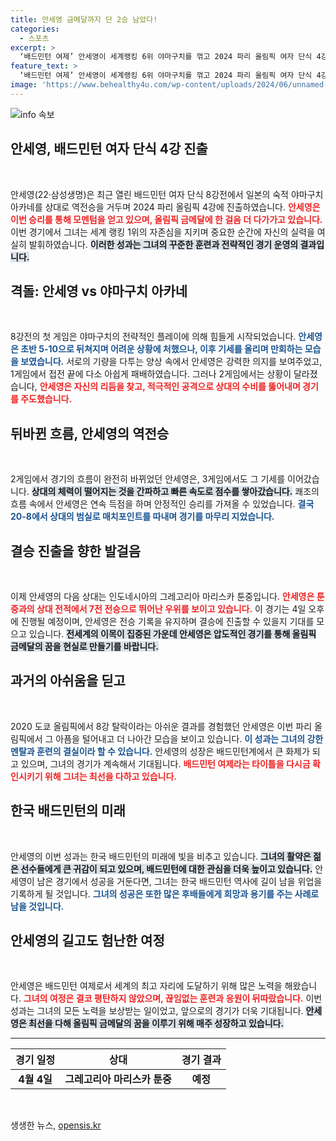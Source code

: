 ```yaml
---
title: 안세영 금메달까지 단 2승 남았다!
categories:
  - 스포츠
excerpt: >
  ‘배드민턴 여제’ 안세영이 세계랭킹 6위 야마구치를 꺾고 2024 파리 올림픽 여자 단식 4강 진출! 역전승의 주인공이 된 안세영은 결승행 마저 바라보며 금메달 도전에 나선다.
feature_text: >
  ‘배드민턴 여제’ 안세영이 세계랭킹 6위 야마구치를 꺾고 2024 파리 올림픽 여자 단식 4강 진출! 역전승의 주인공이 된 안세영은 결승행 마저 바라보며 금메달 도전에 나선다.
image: 'https://www.behealthy4u.com/wp-content/uploads/2024/06/unnamed-file.png'
---
```


<p><img src="https://www.behealthy4u.com/wp-content/uploads/2024/06/unnamed-file.png" alt="info 속보" /></p>

<h2 data-ke-size="size26">안세영, 배드민턴 여자 단식 4강 진출</h2>

<p data-ke-size="size16">&nbsp;</p>

<p>안세영(22·삼성생명)은 최근 열린 배드민턴 여자 단식 8강전에서 일본의 숙적 야마구치 아카네를 상대로 역전승을 거두며 2024 파리 올림픽 4강에 진출하였습니다. <b><span style="color: #ee2323;">안세영은 이번 승리를 통해 모멘텀을 얻고 있으며, 올림픽 금메달에 한 걸음 더 다가가고 있습니다.</span></b> 이번 경기에서 그녀는 세계 랭킹 1위의 자존심을 지키며 중요한 순간에 자신의 실력을 여실히 발휘하였습니다. <b><span style="background-color: #21538527;">이러한 성과는 그녀의 꾸준한 훈련과 전략적인 경기 운영의 결과입니다.</span></b> </p>

<h2 data-ke-size="size26">격돌: 안세영 vs 야마구치 아카네</h2>

<p data-ke-size="size16">&nbsp;</p>

<p>8강전의 첫 게임은 야마구치의 전략적인 플레이에 의해 힘들게 시작되었습니다. <b><span style="color: #1a5490;">안세영은 초반 5-10으로 뒤쳐지며 어려운 상황에 처했으나, 이후 기세를 올리며 만회하는 모습을 보였습니다.</span></b> 서로의 기량을 다투는 양상 속에서 안세영은 강력한 의지를 보여주었고, 1게임에서 접전 끝에 다소 아쉽게 패배하였습니다. 그러나 2게임에서는 상황이 달라졌습니다, <b><span style="color: #ee2323;">안세영은 자신의 리듬을 찾고, 적극적인 공격으로 상대의 수비를 뚫어내며 경기를 주도했습니다.</span></b> </p>

<h2 data-ke-size="size26">뒤바뀐 흐름, 안세영의 역전승</h2>

<p data-ke-size="size16">&nbsp;</p>

<p>2게임에서 경기의 흐름이 완전히 바뀌었던 안세영은, 3게임에서도 그 기세를 이어갔습니다. <b><span style="background-color: #21538527;">상대의 체력이 떨어지는 것을 간파하고 빠른 속도로 점수를 쌓아갔습니다.</span></b> 쾌조의 흐름 속에서 안세영은 연속 득점을 하며 안정적인 승리를 가져올 수 있었습니다. <b><span style="color: #1a5490;">결국 20-8에서 상대의 범실로 매치포인트를 따내며 경기를 마무리 지었습니다.</span></b> </p>

<h2 data-ke-size="size26">결승 진출을 향한 발걸음</h2>

<p data-ke-size="size16">&nbsp;</p>

<p>이제 안세영의 다음 상대는 인도네시아의 그레고리아 마리스카 툰중입니다. <b><span style="color: #ee2323;">안세영은 툰중과의 상대 전적에서 7전 전승으로 뛰어난 우위를 보이고 있습니다.</span></b> 이 경기는 4일 오후에 진행될 예정이며, 안세영은 전승 기록을 유지하며 결승에 진출할 수 있을지 기대를 모으고 있습니다. <b><span style="background-color: #21538527;">전세계의 이목이 집중된 가운데 안세영은 압도적인 경기를 통해 올림픽 금메달의 꿈을 현실로 만들기를 바랍니다.</span></b> </p>

<h2 data-ke-size="size26">과거의 아쉬움을 딛고</h2>

<p data-ke-size="size16">&nbsp;</p>

<p>2020 도쿄 올림픽에서 8강 탈락이라는 아쉬운 결과를 경험했던 안세영은 이번 파리 올림픽에서 그 아픔을 털어내고 더 나아간 모습을 보이고 있습니다. <b><span style="color: #1a5490;">이 성과는 그녀의 강한 멘탈과 훈련의 결실이라 할 수 있습니다.</span></b> 안세영의 성장은 배드민턴계에서 큰 화제가 되고 있으며, 그녀의 경기가 계속해서 기대됩니다. <b><span style="color: #ee2323;">배드민턴 여제라는 타이틀을 다시금 확인시키기 위해 그녀는 최선을 다하고 있습니다.</span></b> </p>

<h2 data-ke-size="size26">한국 배드민턴의 미래</h2>

<p data-ke-size="size16">&nbsp;</p>

<p>안세영의 이번 성과는 한국 배드민턴의 미래에 빛을 비추고 있습니다. <b><span style="background-color: #21538527;">그녀의 활약은 젊은 선수들에게 큰 귀감이 되고 있으며, 배드민턴에 대한 관심을 더욱 높이고 있습니다.</span></b> 안세영이 남은 경기에서 성공을 거둔다면, 그녀는 한국 배드민턴 역사에 길이 남을 위업을 기록하게 될 것입니다. <b><span style="color: #1a5490;">그녀의 성공은 또한 많은 후배들에게 희망과 용기를 주는 사례로 남을 것입니다.</span></b> </p>

<h2 data-ke-size="size26">안세영의 길고도 험난한 여정</h2>

<p data-ke-size="size16">&nbsp;</p>

<p>안세영은 배드민턴 여제로서 세계의 최고 자리에 도달하기 위해 많은 노력을 해왔습니다. <b><span style="color: #ee2323;">그녀의 여정은 결코 평탄하지 않았으며, 끊임없는 훈련과 응원이 뒤따랐습니다.</span></b> 이번 성과는 그녀의 모든 노력을 보상받는 일이었고, 앞으로의 경기가 더욱 기대됩니다. <b><span style="background-color: #21538527;">안세영은 최선을 다해 올림픽 금메달의 꿈을 이루기 위해 매주 성장하고 있습니다.</span></b> </p>

<hr />

<table style="width: 100%;">
  <thead>
    <tr>
      <th style="text-align: center;"><b>경기 일정</b></th>
      <th style="text-align: center;"><b>상대</b></th>
      <th style="text-align: center;"><b>경기 결과</b></th>
    </tr>
  </thead>
  <tbody>
    <tr>
      <td style="text-align: center; height: 17px;"><b>4월 4일</b></td>
      <td style="text-align: center; height: 17px;"><b>그레고리아 마리스카 툰중</b></td>
      <td style="text-align: center; height: 17px;"><b>예정</b></td>
    </tr>
  </tbody>
</table>

<p data-ke-size="size16">&nbsp;</p>
생생한 뉴스, <a href="https://opensis.kr" rel="dofollow">opensis.kr</a>


